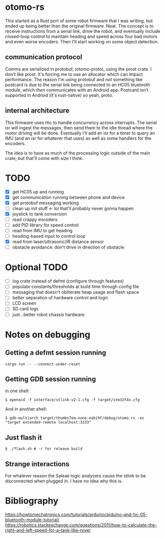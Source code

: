 # otomo-rs
This started as a Rust port of some robot firmware that I was writing, but ended up being better than the original firmware.  Neat.  The concept is to receive instructions from a serial link, drive the robot, and eventually include closed-loop control to maintain heading and speed across four bad motors and even worse encoders.  Then I'll start working on some object detection.

## communication protocol
Comms are serialized in protobuf, (otomo-proto), using the prost crate.  I don't like prost.  It's forcing me to use an allocator which can impact performance.  The reason I'm using protobuf and not something like postcard is due to the serial link being connected to an HC05 bluetooth module, which _then_ communicates with an Android app.  Postcard isn't supported in Android (it's rust-native) so yeah, proto.

## internal architecture
This firmware uses rtic to handle concurrency across interrupts.  The serial isr will ingest the messages, then send them to the idle thread where the motor driving will be done.  Eventually I'll add an isr for a timer to query an IMU (and an isr for whatever that uses) as well as some handlers for the encoders.

The idea is to have as much of the processing logic outside of the main crate, but that'll come with size I think.

# TODO

- [X] get HC05 up and running
- [X] get communication running between phone and device
- [X] get protobuf messaging working
- [ ] clean up init stuff <- lol that'll probably never gonna happen
- [X] joystick to tank conversion
- [ ] read crappy encoders
- [ ] add PID library for speed control
- [ ] read from IMU to get heading
- [ ] heading-based input to control loop
- [X] read from laser/ultrasonic/IR distance sensor
- [ ] obstacle avoidance: don't drive in direction of obstacle

# Optional TODO
- [ ] log crate instead of defmt (configure through features)
- [ ] populate constants/thresholds at build time through config file
- [ ] messaging that doesn't obliterate heap usage and flash space
- [ ] better separation of hardware control and logic
- [ ] LCD screen
- [ ] SD card logs
- [ ] just...better robot chassis hardware.

# Notes on debugging
## Getting a defmt session running
```console
cargo run -- --connect-under-reset
```

## Getting GDB session running
in one shell:
```console 
$ openocd -f interface/stlink-v2-1.cfg -f target/stm32f4x.cfg
```
And in another shell: 
```console 
$ gdb-multiarch target/thumbv7em-none-eabihf/debug/otomo-rs -ex "target extended-remote localhost:3333"
```

## Just flash it
```console
$ ./flash.sh # -r for release build
```

## Strange interactions
For whatever reason the Saleae logic analyzers cause the stlink to be disconnected when plugged in.  I have *no* idea why this is.

# Bibliography
https://howtomechatronics.com/tutorials/arduino/arduino-and-hc-05-bluetooth-module-tutorial/
https://robotics.stackexchange.com/questions/2011/how-to-calculate-the-right-and-left-speed-for-a-tank-like-rover
